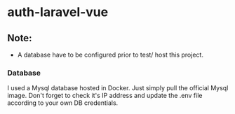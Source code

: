 # auth-laravel-vue
<h2>Note:</h2>
<ul>
    <li>A database have to be configured prior to test/ host this project.</li>
</ul>
<h3>Database</h3>
<p>I used a Mysql database hosted in Docker. Just simply pull the official Mysql image. Don't forget to check
it's IP address and update the .env file according to your own DB credentials.</p>